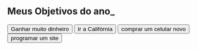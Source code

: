 <!DOCTYPE html>
<html lang="pt-br">
<head>
    <meta charset="UTF-8">
    <meta name="viewport" content="width=device-width, initial-scale=1.0">
    <title>Projeto de Vida</title>
    <link rel="stylesheet" href="style.css">
</head>
<body>
    <section class="conteudo-principal">
        <h2 class="titulo-principal">Meus Objetivos do ano<span>_</span></h2>
        <div class="conteudo">
            <div class="botoes">
                <button class="botao">Ganhar muito dinheiro</button>
                <button class="botao">Ir a Califórnia</button>
                <button class="botao">comprar um celular novo</button>
                <button class="botao">programar um site</button>
            </div>
        </div>
    </section>
</body>
</html>
